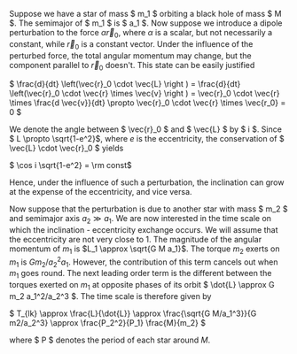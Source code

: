 Suppose we have a star of mass $ m_1 $ orbiting a black hole of mass $ M $. The semimajor of $ m_1 $ is $ a_1 $. Now suppose we introduce a dipole perturbation to the force $\alpha \vec{r}_0$, where $\alpha$ is a scalar, but not necessarily a constant, while $\vec{r}_0$ is a constant vector. Under the influence of the perturbed force, the total angular momentum may change, but the component parallel to $\vec{r}_0$ doesn't. This state can be easily justified

$ \frac{d}{dt} \left(\vec{r}_0 \cdot \vec{L} \right ) = \frac{d}{dt} \left(\vec{r}_0 \cdot \vec{r} \times \vec{v} \right ) = \vec{r}_0 \cdot \vec{r} \times \frac{d \vec{v}}{dt} \propto \vec{r}_0 \cdot \vec{r} \times \vec{r_0} = 0 $

We denote the angle between $ \vec{r}_0 $ and $ \vec{L} $ by $ i $. Since $ L \propto \sqrt{1-e^2}$, where $e$ is the eccentricity, the conservation of $ \vec{L} \cdot \vec{r}_0 $ yields

$ \cos i \sqrt{1-e^2} = \rm const$

Hence, under the influence of such a perturbation, the inclination can grow at the expense of the eccentricity, and vice versa.

Now suppose that the perturbation is due to another star with mass $ m_2 $ and semimajor axis $a_2 \gg a_1$. We are now interested in the time scale on which the inclination - eccentricity exchange occurs. We will assume that the eccentricity are not very close to 1. The magnitude of the angular momentum of $m_1$ is $L_1 \approx \sqrt{G M a_1}$. The torque $m_2$ exerts on $m_1$ is $G m_2/a_2^2 a_1$. However, the contribution of this term cancels out when $m_1$ goes round. The next leading order term is the different between the torques exerted on <nowiki>$m_1$</nowiki> at opposite phases of its orbit $ \dot{L} \approx G m_2 a_1^2/a_2^3 $. The time scale is therefore given by

$ T_{lk} \approx \frac{L}{\dot{L}} \approx \frac{\sqrt{G M/a_1^3}}{G m2/a_2^3} \approx \frac{P_2^2}{P_1} \frac{M}{m_2} $

where $ P $ denotes the period of each star around $M$.